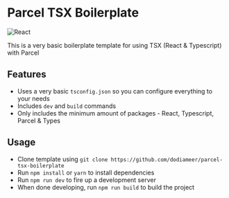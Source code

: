 # Parcel TSX Boilerplate

![React](https://upload.wikimedia.org/wikipedia/commons/thumb/a/a7/React-icon.svg/1200px-React-icon.svg.png)

This is a very basic boilerplate template for using TSX (React & Typescript) with Parcel 

## Features
- Uses a very basic ```tsconfig.json```  so you can configure everything to your needs
- Includes ```dev``` and ```build``` commands
- Only includes the minimum amount of packages - React, Typescript, Parcel & Types

## Usage
- Clone template using ```git clone https://github.com/dodiameer/parcel-tsx-boilerplate```
- Run ```npm install``` or ```yarn``` to install dependencies
- Run ```npm run dev``` to fire up a development server
- When done developing, run ```npm run build``` to build the project

